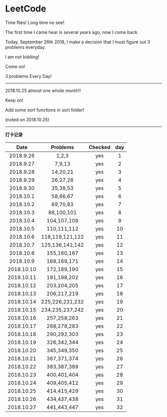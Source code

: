 # LeetCode
Time flies! Long time no see!

The first time I came hear is several years ago, now I come back.

Today, September 26th 2018, I make a decision that I must figure out 3 problems everyday.

I am not kidding!

Come on!

3 problems Every Day!

---

2018.10.25 almost one whole month!!

Keep on!

Add some sort functions in sort folder!

(noted on 2018.10.25)

---

**打卡记录**

| Date | Problems | Checked | day |
| :------: | :------: | :------: | :------: |
| 2018.9.26 | 1,2,3 | yes | 1 |
| 2018.9.27 | 7,9,13 | yes | 2 |
| 2018.9.28 | 14,20,21 | yes | 3 |
| 2018.9.29 | 26,27,28 | yes | 4 |
| 2018.9.30 | 35,38,53 | yes | 5 |
| 2018.10.1 | 58,66,67 | yes | 6 |
| 2018.10.2 | 69,70,83 | yes | 7 |
| 2018.10.3 | 88,100,101 | yes | 8 |
| 2018.10.4 | 104,107,108 | yes | 9 |
| 2018.10.5 | 110,111,112 | yes | 10 |
| 2018.10.6 | 118,119,121,122 | yes | 11 |
| 2018.10.7 | 125,136,141,142 | yes | 12 |
| 2018.10.8 | 155,160,167 | yes | 13 |
| 2018.10.9 | 168,169,171 | yes | 14 |
| 2018.10.10 | 172,189,190 | yes | 15 |
| 2018.10.11 | 191,198,202 | yes | 16 |
| 2018.10.12 | 203,204,205 | yes | 17 |
| 2018.10.13 | 206,217,219 | yes | 18 |
| 2018.10.14 | 225,226,231,232 | yes | 19 |
| 2018.10.15 | 234,235,237,242 | yes | 20 |
| 2018.10.16 | 257,258,263 | yes | 21 |
| 2018.10.17 | 268,278,283 | yes | 22 |
| 2018.10.18 | 290,292,303 | yes | 23 |
| 2018.10.19 | 326,342,344 | yes | 24 |
| 2018.10.20 | 345,349,350 | yes | 25 |
| 2018.10.21 | 367,371,374 | yes | 26 |
| 2018.10.22 | 383,387,389 | yes | 27 |
| 2018.10.23 | 400,401,404 | yes | 28 |
| 2018.10.24 | 409,405,412 | yes | 29 |
| 2018.10.25 | 414,415,429 | yes | 30 |
| 2018.10.26 | 434,437,438 | yes | 31 |
| 2018.10.27 | 441,443,447 | yes | 32 |

